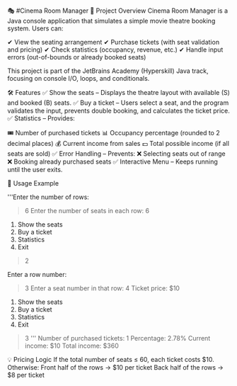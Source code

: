 🎭 #Cinema Room Manager
📌 Project Overview
Cinema Room Manager is a Java console application that simulates a simple movie theatre booking system. Users can:

✔ View the seating arrangement
✔ Purchase tickets (with seat validation and pricing)
✔ Check statistics (occupancy, revenue, etc.)
✔ Handle input errors (out-of-bounds or already booked seats)

This project is part of the JetBrains Academy (Hyperskill) Java track, focusing on console I/O, loops, and conditionals.

🛠 Features
✅ Show the seats – Displays the theatre layout with available (S) and booked (B) seats.
✅ Buy a ticket – Users select a seat, and the program validates the input, prevents double booking, and calculates the ticket price.
✅ Statistics – Provides:

🎟 Number of purchased tickets
📊 Occupancy percentage (rounded to 2 decimal places)
💰 Current income from sales
💵 Total possible income (if all seats are sold)
✅ Error Handling – Prevents:
❌ Selecting seats out of range
❌ Booking already purchased seats
✅ Interactive Menu – Keeps running until the user exits.

📜 Usage Example

'''Enter the number of rows:
> 6
Enter the number of seats in each row:
> 6

1. Show the seats
2. Buy a ticket
3. Statistics
0. Exit
> 2

Enter a row number:
> 3
Enter a seat number in that row:
> 4
Ticket price: $10

1. Show the seats
2. Buy a ticket
3. Statistics
0. Exit
> 3
'''
Number of purchased tickets: 1
Percentage: 2.78%
Current income: $10
Total income: $360

💡 Pricing Logic
If the total number of seats ≤ 60, each ticket costs $10.
Otherwise:
Front half of the rows → $10 per ticket
Back half of the rows → $8 per ticket
